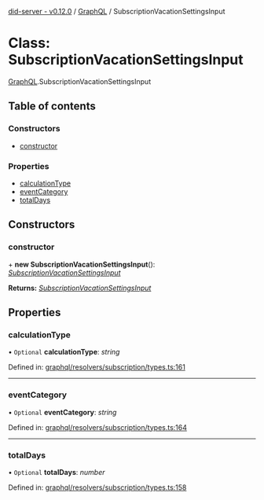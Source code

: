 [did-server - v0.12.0](../README.md) / [GraphQL](../modules/graphql.md) / SubscriptionVacationSettingsInput

# Class: SubscriptionVacationSettingsInput

[GraphQL](../modules/graphql.md).SubscriptionVacationSettingsInput

## Table of contents

### Constructors

- [constructor](graphql.subscriptionvacationsettingsinput.md#constructor)

### Properties

- [calculationType](graphql.subscriptionvacationsettingsinput.md#calculationtype)
- [eventCategory](graphql.subscriptionvacationsettingsinput.md#eventcategory)
- [totalDays](graphql.subscriptionvacationsettingsinput.md#totaldays)

## Constructors

### constructor

\+ **new SubscriptionVacationSettingsInput**(): [*SubscriptionVacationSettingsInput*](graphql.subscriptionvacationsettingsinput.md)

**Returns:** [*SubscriptionVacationSettingsInput*](graphql.subscriptionvacationsettingsinput.md)

## Properties

### calculationType

• `Optional` **calculationType**: *string*

Defined in: [graphql/resolvers/subscription/types.ts:161](https://github.com/Puzzlepart/did/blob/dev/server/graphql/resolvers/subscription/types.ts#L161)

___

### eventCategory

• `Optional` **eventCategory**: *string*

Defined in: [graphql/resolvers/subscription/types.ts:164](https://github.com/Puzzlepart/did/blob/dev/server/graphql/resolvers/subscription/types.ts#L164)

___

### totalDays

• `Optional` **totalDays**: *number*

Defined in: [graphql/resolvers/subscription/types.ts:158](https://github.com/Puzzlepart/did/blob/dev/server/graphql/resolvers/subscription/types.ts#L158)
